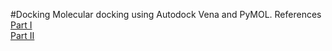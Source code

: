 #Docking
Molecular docking using Autodock Vena and PyMOL.
References
[Part I](https://youtu.be/Sux91FJ3Xe8)<br />
[Part II](https://youtu.be/vU2aNuP3Y8I)
